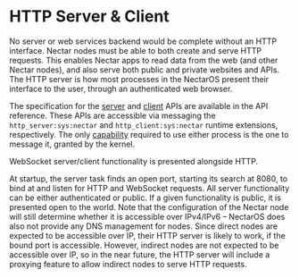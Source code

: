 # HTTP Server & Client

No server or web services backend would be complete without an HTTP interface.
Nectar nodes must be able to both create and serve HTTP requests.
This enables Nectar apps to read data from the web (and other Nectar nodes), and also serve both public and private websites and APIs.
The HTTP server is how most processes in the NectarOS present their interface to the user, through an authenticated web browser.

The specification for the [server](./apis/http_server.md) and [client](./apis/http_client.md) APIs are available in the API reference.
These APIs are accessible via messaging the `http_server:sys:nectar` and `http_client:sys:nectar` runtime extensions, respectively.
The only [capability](./process-capabilities.md) required to use either process is the one to message it, granted by the kernel.

WebSocket server/client functionality is presented alongside HTTP.

At startup, the server task finds an open port, starting its search at 8080, to bind at and listen for HTTP and WebSocket requests.
All server functionality can be either authenticated or public.
If a given functionality is public, it is presented open to the world.
Note that the configuration of the Nectar node will still determine whether it is accessible over IPv4/IPv6 – NectarOS does also not provide any DNS management for nodes.
Since direct nodes are expected to be accessible over IP, their HTTP server is likely to work, if the bound port is accessible.
However, indirect nodes are not expected to be accessible over IP, so in the near future, the HTTP server will include a proxying feature to allow indirect nodes to serve HTTP requests.


